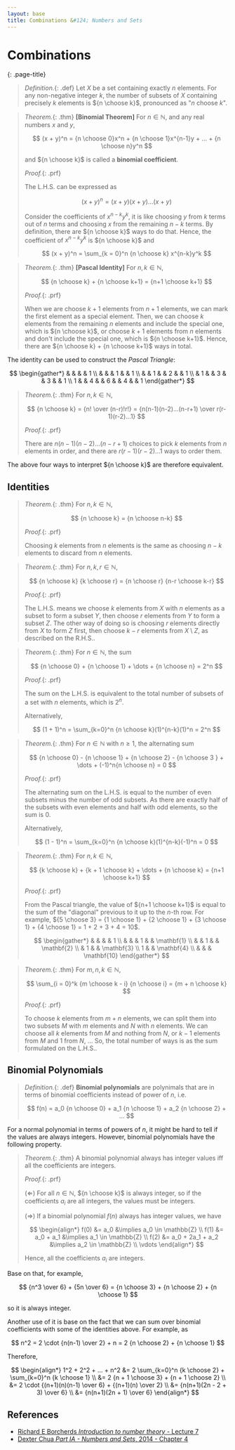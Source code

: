 ```yaml
---
layout: base
title: Combinations &#124; Numbers and Sets
---
```


# Combinations
{: .page-title}

> *Definition.*{: .def}
> Let $X$ be a set containing exactly $n$ elements.
> For any non-negative integer $k$, the number of subsets of $X$ containing precisely $k$ elements is ${n \choose k}$, pronounced as "$n$ choose $k$".

> *Theorem.*{: .thm}
> **[Binomial Theorem]** For $n \in \mathbb{N}$, and any real numbers $x$ and $y$,
>
> $$
  (x + y)^n = {n \choose 0}x^n + {n \choose 1}x^{n-1}y + ... + {n \choose n}y^n
  $$
>
> and ${n \choose k}$ is called a **binomial coefficient**.
>
> *Proof.*{: .prf}
>
> The L.H.S. can be expressed as
>
> $$
  (x + y)^n = (x + y)(x + y)...(x + y)
  $$
>
> Consider the coefficients of $x^{n-k}y^k$, it is like choosing $y$ from $k$ terms out of $n$ terms and choosing $x$ from the remaining $n - k$ terms.
> By definition, there are ${n \choose k}$ ways to do that.
> Hence, the coefficient of $x^{n-k}y^k$ is ${n \choose k}$ and
>
> $$
  (x + y)^n = \sum_{k = 0}^n {n \choose k} x^{n-k}y^k
  $$

> *Theorem.*{: .thm}
> **[Pascal Identity]** For $n, k \in \mathbb{N}$,
>
> $$
  {n \choose k} + {n \choose k+1} = {n+1 \choose k+1}
  $$
>
> *Proof.*{: .prf}
>
> When we are choose $k + 1$ elements from $n + 1$ elements, we can mark the first element as a special element.
> Then, we can choose $k$ elements from the remaining $n$ elements and include the special one, which is ${n \choose k}$,
> or choose $k+1$ elements from $n$ elements and don't include the special one, which is ${n \choose k+1}$.
> Hence, there are ${n \choose k} + {n \choose k+1}$ ways in total.

The identity can be used to construct the _Pascal Triangle_:

$$
\begin{gather*}
& & & &  1 \\
& & & 1 & & 1 \\
& & 1 & & 2 & & 1 \\
& 1 & & 3 & & 3 & & 1 \\
1 & & 4 & & 6 & & 4 & & 1
\end{gather*}
$$

> *Theorem.*{: .thm}
> For $n, k \in \mathbb{N}$,
>
> $$
  {n \choose k} = {n! \over (n-r)!r!} = {n(n-1)(n-2)...(n-r+1) \over r(r-1)(r-2)...1}
  $$
>
> *Proof.*{: .prf}
>
> There are $n(n-1)(n-2)...(n-r+1)$ choices to pick $k$ elements from $n$ elements in order,
> and there are $r(r-1)(r-2)...1$ ways to order them.

The above four ways to interpret ${n \choose k}$ are therefore equivalent.

## Identities

> *Theorem.*{: .thm}
> For $n, k \in \mathbb{N}$,
>
> $$
  {n \choose k} = {n \choose n-k}
  $$
>
> *Proof.*{: .prf}
>
> Choosing $k$ elements from $n$ elements is the same as choosing $n-k$ elements to discard from $n$ elements.

> *Theorem.*{: .thm}
> For $n, k, r \in \mathbb{N}$,
>
> $$
  {n \choose k} {k \choose r} = {n \choose r} {n-r \choose k-r}
  $$
>
> *Proof.*{: .prf}
>
> The L.H.S. means we choose $k$ elements from $X$ with $n$ elements as a subset to form a subset $Y$, then choose $r$ elements from $Y$ to form a subset $Z$.
> The other way of doing so is choosing $r$ elements directly from $X$ to form $Z$ first, then choose $k - r$ elements from $X \setminus Z$, as described on the R.H.S..

> *Theorem.*{: .thm}
> For $n \in \mathbb{N}$, the sum
>
> $$
  {n \choose 0} + {n \choose 1} + \dots + {n \choose n} = 2^n
  $$
>
> *Proof.*{: .prf}
>
> The sum on the L.H.S. is equivalent to the total number of subsets of a set with $n$ elements, which is $2^n$.
>
> Alternatively,
>
> $$
  (1 + 1)^n = \sum_{k=0}^n {n \choose k}(1)^{n-k}(1)^n = 2^n
  $$

> *Theorem.*{: .thm}
> For $n \in \mathbb{N}$ with $n \ge 1$, the alternating sum
>
> $$
  {n \choose 0} - {n \choose 1} + {n \choose 2} - {n \choose 3 } + \dots + (-1)^n{n \choose n} = 0
  $$
>
> *Proof.*{: .prf}
>
> The alternating sum on the L.H.S. is equal to the number of even subsets minus the number of odd subsets.
> As there are exactly half of the subsets with even elements and half with odd elements, so the sum is $0$.
>
> Alternatively,
>
> $$
  (1 - 1)^n = \sum_{k=0}^n {n \choose k}(1)^{n-k}(-1)^n = 0
  $$

> *Theorem.*{: .thm}
> For $n, k \in \mathbb{N}$,
>
> $$
  {k \choose k} + {k + 1 \choose k} + \dots + {n \choose k} = {n+1 \choose k+1}
  $$
>
> *Proof.*{: .prf}
>
> From the Pascal triangle, the value of ${n+1 \choose k+1}$ is equal to the sum of the "diagonal" previous to it up to the $n$-th row.
> For example, ${5 \choose 3} = {1 \choose 1} + {2 \choose 1} + {3 \choose 1} + {4 \choose 1} = 1 + 2 + 3 + 4 = 10$.
>
> $$
  \begin{gather*}
  & & & & 1 \\
  & & & 1 & & \mathbf{1} \\
  & & 1 & & \mathbf{2} \\
  & 1 & & \mathbf{3} \\
  1 & & \mathbf{4} \\
  & & & \mathbf{10}
  \end{gather*}
  $$

> *Theorem.*{: .thm}
> For $m, n, k \in \mathbb{N}$,
>
> $$
  \sum_{i = 0}^k {m \choose k - i} {n \choose i} = {m + n \choose k}
  $$
>
> *Proof.*{: .prf}
>
> To choose $k$ elements from $m + n$ elements, we can split them into two subsets $M$ with $m$ elements and $N$ with $n$ elements.
> We can choose all $k$ elements from $M$ and nothing from $N$, or $k-1$ elements from $M$ and $1$ from $N$, ...
> So, the total number of ways is as the sum formulated on the L.H.S..

## Binomial Polynomials

> *Definition.*{: .def}
> **Binomial polynomials** are polynimals that are in terms of binomial coefficients instead of power of $n$, i.e.
>
> $$
  f(n) = a_0 {n \choose 0} + a_1 {n \choose 1} + a_2 {n \choose 2} + ...
  $$

For a normal polynomial in terms of powers of $n$, it might be hard to tell if the values are always integers.
However, binomial polynomials have the following property.

> *Theorem.*{: .thm}
> A binomial polynomial always has integer values iff all the coefficients are integers.
>
> *Proof.*{: .prf}
>
> ($\Leftarrow$) For all $n \in \mathbb{N}$, ${n \choose k}$ is always integer, so if the coefficients $a_i$ are all integers, the values must be integers.
>
> ($\Rightarrow$) If a binomial polynomial $f(n)$ always has integer values, we have
>
> $$
  \begin{align*}
  f(0) &= a_0 &\implies a_0 \in \mathbb{Z} \\
  f(1) &= a_0 + a_1 &\implies a_1 \in \mathbb{Z} \\
  f(2) &= a_0 + 2a_1 + a_2 &\implies a_2 \in \mathbb{Z} \\
  \vdots
  \end{align*}
  $$
>
> Hence, all the coefficients $a_i$ are integers.

Base on that, for example,

$$
{n^3 \over 6} + {5n \over 6} = {n \choose 3} + {n \choose 2} + {n \choose 1}
$$

so it is always integer.

Another use of it is base on the fact that we can sum over binomial coefficients with some of the identities above.
For example, as

$$
n^2 = 2 \cdot {n(n-1) \over 2} + n = 2 {n \choose 2} + {n \choose 1}
$$

Therefore,

$$
\begin{align*}
1^2 + 2^2 + ... + n^2 &= 2 \sum_{k=0}^n {k \choose 2} + \sum_{k=0}^n {k \choose 1} \\
&= 2 {n + 1 \choose 3} + {n + 1 \choose 2} \\
&= 2 \cdot {(n+1)(n)(n-1) \over 6} + {(n+1)(n) \over 2} \\
&= {n(n+1)(2n - 2 + 3) \over 6} \\
&= {n(n+1)(2n + 1) \over 6}
\end{align*}
$$


## References

* [Richard E Borcherds _Introduction to number theory_ - Lecture 7](https://youtu.be/TBolWCObRgg?list=PL8yHsr3EFj53L8sMbzIhhXSAOpuZ1Fov8)
* [Dexter Chua _Part IA - Numbers and Sets_, 2014 - Chapter 4](https://dec41.user.srcf.net/notes/IA_M/numbers_and_sets.pdf)
